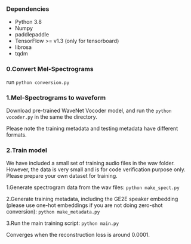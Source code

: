 
### Dependencies
- Python 3.8
- Numpy
- paddlepaddle
- TensorFlow >= v1.3 (only for tensorboard)
- librosa
- tqdm



### 0.Convert Mel-Spectrograms

run ```python conversion.py```


### 1.Mel-Spectrograms to waveform

Download pre-trained WaveNet Vocoder model, and run the ```python vocoder.py``` in the same the directory.

Please note the training metadata and testing metadata have different formats.


### 2.Train model

We have included a small set of training audio files in the wav folder. However, the data is very small and is for code verification purpose only. Please prepare your own dataset for training.

1.Generate spectrogram data from the wav files: ```python make_spect.py```

2.Generate training metadata, including the GE2E speaker embedding (please use one-hot embeddings if you are not doing zero-shot conversion): ```python make_metadata.py```

3.Run the main training script: ```python main.py```

Converges when the reconstruction loss is around 0.0001.



